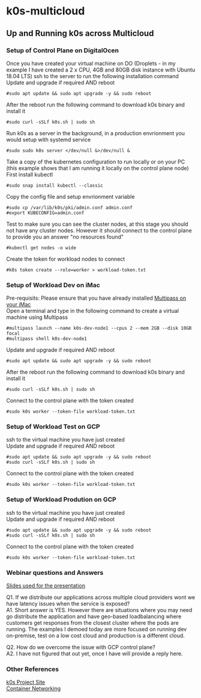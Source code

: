 # k0s-multicloud
## Up and Running k0s across Multicloud

### Setup of Control Plane on DigitalOcen
Once you have created your virtual machine on DO (Droplets - in my example I have created a 2 x CPU, 4GB and 80GB disk instance with Ubuntu 18.04 LTS) ssh to the server
to run the following installation command<br>
Update and upgrade if required AND reboot<br>
```
#sudo apt update && sudo apt upgrade -y && sudo reboot
```
After the reboot run the following command to download k0s binary and install it<br>
```
#sudo curl -sSLf k0s.sh | sudo sh
```
Run k0s as a server in the background, in a production envrionment you would setup with systemd service<br>
```
#sudo sudo k0s server </dev/null &>/dev/null &
```
Take a copy of the kubernetes configuration to run locally or on your PC (this example shows that I am running it locally on the control plane node)<br>
First install kubectl<br>
```
#sudo snap install kubectl --classic
```
Copy the config file and setup envrionment variable<br>
```
#sudo cp /var/lib/k0s/pki/admin.conf admin.conf
#export KUBECONFIG=admin.conf
```
Test to make sure you can see the cluster nodes, at this stage you should not have any cluster nodes. However it should connect to the control plane to provide you an answer "no resources found"<br>
```
#kubectl get nodes -o wide
```
Create the token for workload nodes to connect<br>
```
#k0s token create --role=worker > workload-token.txt
```

### Setup of Workload Dev on iMac
Pre-requisits: Please ensure that you have already installed [Multipass on your iMac](https://medium.com/platformer-blog/up-and-running-k3s-with-multipass-on-imac-or-macbook-pro-bee069247cc0) <br>
Open a terminal and type in the following command to create a virtual machine using Multipass<br>
```
#multipass launch --name k0s-dev-node1 --cpus 2 --mem 2GB --disk 10GB focal
#multipass shell k0s-dev-node1
```
Update and upgrade if required AND reboot<br>
```
#sudo apt update && sudo apt upgrade -y && sudo reboot
```
After the reboot run the following command to download k0s binary and install it<br>
```
#sudo curl -sSLf k0s.sh | sudo sh
```
Connect to the control plane with the token created<br>
```
#sudo k0s worker --token-file workload-token.txt
```
### Setup of Workload Test on GCP
ssh to the virtual machine you have just created <br>
Update and upgrade if required AND reboot<br>
```
#sudo apt update && sudo apt upgrade -y && sudo reboot
#sudo curl -sSLf k0s.sh | sudo sh
```
Connect to the control plane with the token created<br>
```
#sudo k0s worker --token-file workload-token.txt
```
### Setup of Workload Prodution on GCP
ssh to the virtual machine you have just created <br>
Update and upgrade if required AND reboot<br>
```
#sudo apt update && sudo apt upgrade -y && sudo reboot
#sudo curl -sSLf k0s.sh | sudo sh
```
Connect to the control plane with the token created<br>
```
#sudo k0s worker --token-file workload-token.txt
```

### Webinar questions and Answers

[Slides used for the presentation](https://docs.google.com/presentation/d/1ONKz-bXvQuQaL3Zk8PxtfYXtkPPCxG30q3f79WTT57I/edit?usp=sharing)

Q1. If we distribute our applications across multiple cloud providers wont we have latency issues when the service is exposed? <br>
A1. Short answer is YES. However there are situations where you may need go distribute the application and have geo-based loadbalancing where customers get responses from the closest cluster where the pods are running. The examples I demoed today are more focused on running dev on-premise, test on a low cost cloud and production is a different cloud. <br>

Q2. How do we overcome the issue with GCP control plane?<br>
A2. I have not figured that out yet, once I have will provide a reply here. 

### Other References
[k0s Project Site](https://k0sproject.io/)<br>
[Container Networking](https://iximiuz.com/en/posts/container-networking-is-simple/)
